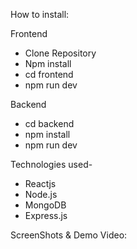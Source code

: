 How to install:

Frontend
- Clone Repository
- Npm install
- cd frontend
- npm run dev

Backend
  - cd backend
  - npm install
  - npm run dev

Technologies used-
- Reactjs
- Node.js
- MongoDB
- Express.js


ScreenShots & Demo Video:

